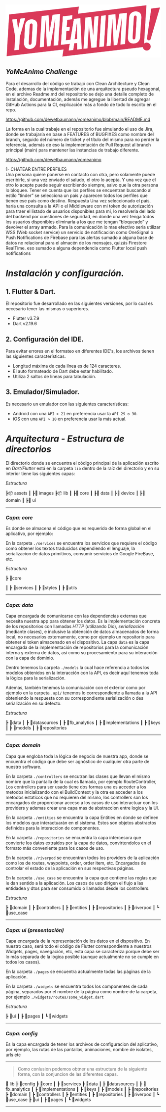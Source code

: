 ![logo](/assets/images/logo.png "logo")

## *YoMeAnimo Challenge*

Para el desarrollo del código se trabajó con Clean Architecture y Clean Code, ademas de la implementación de una arquitectura pseudo hexagonal, en el archivo Readme.md del repositorio se dejo una detalle completo de instalación, documentación, además me agregue la libertad de agregar GitHub Actions para la CI, explicación más a fondo de todo lo escrito en el repo.

https://github.com/dewetbaumann/yomeanimo/blob/main/README.md

La forma en la cual trabaje en el repositorio fue simulando el uso de Jira, donde se trabajaría en base a FEATURES of BUGFIXES como nombre del branch, seguido del número de ticket y el título del mismo para no perder la referencia, además de eso la implementación de Pull Request al branch principal (main) para mantener las instancias de trabajo diferente.

https://github.com/dewetbaumann/yomeanimo

1- CHATEAR ENTRE PERFILES		
Una persona quiere ponerse en contacto con otra, pero solamente puede escribirle, si una vez enviado el saludo, el otro lo acepta. Y una vez que el otro lo acepte puede seguir escribiendo siempre, salvo que la otra persona lo bloquee. Tener en cuenta que los perfiles se encuentran buscando al estilo “tinder” se selecciona un país y aparecen todos los perfiles que tienen ese país como destino.
Respuesta
Una vez seleccionado el país, haría una consulta a la API o el Middleware con mi token de autorización para traer el listado de usuarios disponibles para mi, lo resolveria del lado del backend por cuestiones de seguridad, en donde una vez tenga todos los usuarios disponibles eliminaría a los que me tengan “bloqueado” y devolver el array armado. Para la comunicación lo mas efectivo seria utilizar WSS (Web socket service) un servicio de notificación como OneSignal o Push Notifications de Firebase para las alertas sumado a alguna base de datos no relacional para el almacén de los mensajes, quizás Firestore RealTime. eso sumado a alguna dependencia como Flutter local push notifications	

# *Instalación y configuración.*

## 1. Flutter & Dart.

El repositorio fue desarrollado en las siguientes versiones, por lo cual es necesario tener las mismas o superiores.

- Flutter v3.7.9
- Dart v2.19.6

## 2. Configuración del IDE.

Para evitar errores en el formateo en diferentes IDE's, los archivos tienen las siguientes características.

- Longitud máxima de cada línea es de 124 caracteres.
- El auto formateado de Dart debe estar habilitado.
- Utiliza 2 saltos de líneas para tabulación.

## 3. Emulador/Simulador.

Es necesario un emulador con las siguientes características:

- Android con una `API > 21` en preferencia usar la `API 29 o 30`.
- iOS con una `API > 10` en preferencia usar la más actual.

# *Arquitectura - Estructura de directorios*

El directorio donde se encuentra el código principal de la aplicación escrito en *Dart/Flutter* está en la carpeta `lib` dentro de la raíz del directorio y en su interior tiene las siguientes capas:

*Estructura*


┣📦 assets
┃ ┣📂 images
┣📦 lib
┃ ┣📂 core
┃ ┣📂 data
┃ ┣📂 device
┃ ┣📂 domain
┃ ┣📂 ui



<hr>

### *Capa: core*

Es donde se almacena el código que es requerido de forma global en el aplicativo, por ejemplo:

En la carpeta `./services` se encuentra los servicios que requiere el código como obtener los textos traducidos dependiendo el lenguaje, la serializacion de datos primitivos, consumir servicios de Google FireBase, etc.

*Estructura*

 ┣ 📂core

 ┃ ┣ 📂services
 ┃ ┣ 📂styles
 ┃ ┣ 📂utils


<hr>

### *Capa: data*

Capa encargada de comunicarse con las dependencias externas que necesita nuestra app para obtener los datos. Es la implementación concreta de los repositorios con llamadas *HTTP* (utilizando Dio), *serialización* (mediante clases), e inclusive la obtención de datos almacenados de forma local, no necesarios externamente, como por ejemplo un repositorio para obtener el token almacenado en el dispositivo. La capa `data` es la capa encargada de la implementación de repositorios para la comunicación interna y externa de datos, así como su procesamiento para su interacción con la capa de dominio.

Dentro tenemos la carpeta `./models` la cual hace referencia a todos los modelos obtenidos en la interacción con la API, es decir aquí tenemos toda la lógica para la serialización.

Además, también tenemos la comunicación con el exterior como por ejemplo en la carpeta `.api/` tenemos lo correspondiente a llamada a la API obteniendo la respuesta con su correspondiente serialización o des serialización en su defecto.

*Estructura*


┣ 📂data
┃ ┣ 📂datasources
┃ ┣ 📂fb_analytics
┃ ┣ 📂implementations
┃ ┣ 📂keys
┃ ┣ 📂models
┃ ┣ 📂repositories


<hr>

### *Capa: domain*

Capa que engloba toda la lógica de negocio de nuestra app, donde se encuentra el código que debe ser agnóstico de cualquier otra parte de nuestro software.

En la carpeta `./controllers` se encutran las clases que llevan el mismo nombre que la pantalla de la cual es llamada, por ejemplo RouteController, Los controllers para ser usado tiene dos formas una es acceder a los metodos inicializando con el BuildContext y la otra es acceder a los metodos estaticos que no requieren del mismo, los controllers son los encargados de proporcionar acceso a los casos de uso interactuar con los providers y ademas crear una capa mas de abstraccion entre logica y la UI.

En la carpeta `./entities` se encuentra la capa Entities en donde se definen los modelos que interactuarán en el sistema. Estos son objetos abstractos definidos para la interaccion de componentes.

En la carpeta `./repositories` se encuentra la capa intercesora que convierte los datos extraídos por la capa de datos, convirtendolos en el formato más conveniente para los casos de uso.

En la carpeta `./riverpod` se encuentran todos los providers de la aplicación como los de routes, waypoints, order, order item, etc. Encargados de controlar el estado de la aplicación en sus respectivas páginas.

En la carpeta `./use_case` se encuentra la capa que contiene las reglas que le dan sentido a la aplicación. Los casos de uso dirigen el flujo a las entidadea y dtos para ser consumido o llamados desde los controllers.

*Estructura*


 ┣ 📂domain
 ┃ ┣ 📂controllers
 ┃ ┣ 📂entities
 ┃ ┣ 📂repositories
 ┃ ┣ 📂riverpod
 ┃ ┗ 📂use_case


 <hr>

### *Capa: ui (presentación)*

Capa encargada de la representación de los datos en el dispositivo. En nuestro caso, será todo el código de Flutter correspondiente a nuestros Widgets, pages, navegación, etc, esta capa se caracteriza porque debe ser lo más separada de la lógica posible (aunque actualmente no se cumple en todos los casos).

En la carpeta `./pages` se encuentra actualmente todas las páginas de la aplicación.

En la carpeta `./widgets` se encuentra todos los componentes de cada página, separados por el nombre de la página como nombre de la carpeta, por ejemplo `./widgets/routes/some_widget.dart`

*Estructura*


 ┣ 📂ui
 ┃ ┣ 📂pages
 ┃ ┗ 📂widgets


<hr>

### *Capa: config*

Es la capa encargada de tener los archivos de configuracion del aplicativo, por ejemplo, las rutas de las pantallas, animaciones, nombre de isolates, urls etc

<hr>

> Como conlusion podemos obtner una estructura de la siguiente forma, con la conjuncion de las diferentes capas.


📂 lib
┣ 📂config
┣ 📂core
┃ ┣ 📂services
┣ 📂data
┃ ┣ 📂datasources
┃ ┣ 📂fb_analytics
┃ ┣ 📂implementations
┃ ┣ 📂keys
┃ ┣ 📂models
┃ ┣ 📂repositories
┣ 📂domain
┃ ┣ 📂controllers
┃ ┣ 📂entities
┃ ┣ 📂repositories
┃ ┣ 📂riverpod
┃ ┗ 📂use_case
┣ 📂ui
┃ ┣ 📂pages
┃ ┗ 📂widgets

<hr>